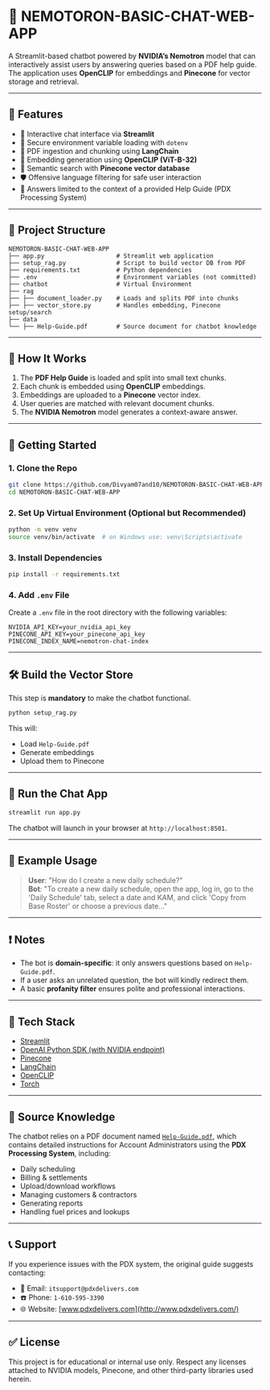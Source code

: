 # 🧠 NEMOTORON-BASIC-CHAT-WEB-APP

A Streamlit-based chatbot powered by **NVIDIA’s Nemotron** model that can interactively assist users by answering queries based on a PDF help guide. The application uses **OpenCLIP** for embeddings and **Pinecone** for vector storage and retrieval.

---

## 📌 Features

- 💬 Interactive chat interface via **Streamlit**
- 🔐 Secure environment variable loading with `dotenv`
- 📄 PDF ingestion and chunking using **LangChain**
- 🧠 Embedding generation using **OpenCLIP (ViT-B-32)**
- 🌲 Semantic search with **Pinecone vector database**
- 🛡️ Offensive language filtering for safe user interaction
- 📘 Answers limited to the context of a provided Help Guide (PDX Processing System)

---

## 📂 Project Structure

```
NEMOTORON-BASIC-CHAT-WEB-APP
├── app.py                    # Streamlit web application
├── setup_rag.py              # Script to build vector DB from PDF
├── requirements.txt          # Python dependencies
├── .env                      # Environment variables (not committed)
├── chatbot                   # Virtual Environment
├── rag
├── ├── document_loader.py    # Loads and splits PDF into chunks
├── ├── vector_store.py       # Handles embedding, Pinecone setup/search
├── data
└── ├── Help-Guide.pdf        # Source document for chatbot knowledge
```

---

## 🧪 How It Works

1. The **PDF Help Guide** is loaded and split into small text chunks.
2. Each chunk is embedded using **OpenCLIP** embeddings.
3. Embeddings are uploaded to a **Pinecone** vector index.
4. User queries are matched with relevant document chunks.
5. The **NVIDIA Nemotron** model generates a context-aware answer.

---

## 🚀 Getting Started

### 1. Clone the Repo

```bash
git clone https://github.com/Divyam07and10/NEMOTORON-BASIC-CHAT-WEB-APP.git
cd NEMOTORON-BASIC-CHAT-WEB-APP
```

### 2. Set Up Virtual Environment (Optional but Recommended)

```bash
python -m venv venv
source venv/bin/activate  # on Windows use: venv\Scripts\activate
```

### 3. Install Dependencies

```bash
pip install -r requirements.txt
```

### 4. Add `.env` File

Create a `.env` file in the root directory with the following variables:

```env
NVIDIA_API_KEY=your_nvidia_api_key
PINECONE_API_KEY=your_pinecone_api_key
PINECONE_INDEX_NAME=nemotron-chat-index
```

---

## 🛠️ Build the Vector Store

This step is **mandatory** to make the chatbot functional.

```bash
python setup_rag.py
```

This will:
- Load `Help-Guide.pdf`
- Generate embeddings
- Upload them to Pinecone

---

## 💬 Run the Chat App

```bash
streamlit run app.py
```

The chatbot will launch in your browser at `http://localhost:8501`.

---

## 🧷 Example Usage

> **User**: "How do I create a new daily schedule?"  
> **Bot**: "To create a new daily schedule, open the app, log in, go to the 'Daily Schedule' tab, select a date and KAM, and click 'Copy from Base Roster' or choose a previous date..."

---

## ❗ Notes

- The bot is **domain-specific**: it only answers questions based on `Help-Guide.pdf`.
- If a user asks an unrelated question, the bot will kindly redirect them.
- A basic **profanity filter** ensures polite and professional interactions.

---

## 🧰 Tech Stack

- [Streamlit](https://streamlit.io/)
- [OpenAI Python SDK (with NVIDIA endpoint)](https://pypi.org/project/openai/)
- [Pinecone](https://www.pinecone.io/)
- [LangChain](https://www.langchain.com/)
- [OpenCLIP](https://github.com/mlfoundations/open_clip)
- [Torch](https://pytorch.org/)

---

## 📖 Source Knowledge

The chatbot relies on a PDF document named [`Help-Guide.pdf`](./Help-Guide.pdf), which contains detailed instructions for Account Administrators using the **PDX Processing System**, including:

- Daily scheduling
- Billing & settlements
- Upload/download workflows
- Managing customers & contractors
- Generating reports
- Handling fuel prices and lookups

---

## 📞 Support

If you experience issues with the PDX system, the original guide suggests contacting:

- 📧 Email: `itsupport@pdxdelivers.com`
- ☎️ Phone: `1-610-595-3390`
- 🌐 Website: [www.pdxdelivers.com](http://www.pdxdelivers.com/)

---

## ✅ License

This project is for educational or internal use only. Respect any licenses attached to NVIDIA models, Pinecone, and other third-party libraries used herein.
